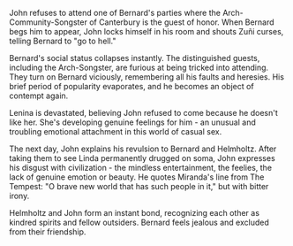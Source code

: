 John refuses to attend one of Bernard's parties where the Arch-Community-Songster of Canterbury is the guest of honor. When Bernard begs him to appear, John locks himself in his room and shouts Zuñi curses, telling Bernard to "go to hell."

Bernard's social status collapses instantly. The distinguished guests, including the Arch-Songster, are furious at being tricked into attending. They turn on Bernard viciously, remembering all his faults and heresies. His brief period of popularity evaporates, and he becomes an object of contempt again.

Lenina is devastated, believing John refused to come because he doesn't like her. She's developing genuine feelings for him - an unusual and troubling emotional attachment in this world of casual sex.

The next day, John explains his revulsion to Bernard and Helmholtz. After taking them to see Linda permanently drugged on soma, John expresses his disgust with civilization - the mindless entertainment, the feelies, the lack of genuine emotion or beauty. He quotes Miranda's line from The Tempest: "O brave new world that has such people in it," but with bitter irony.

Helmholtz and John form an instant bond, recognizing each other as kindred spirits and fellow outsiders. Bernard feels jealous and excluded from their friendship.